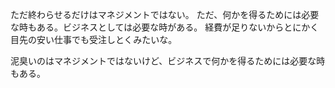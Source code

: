 ただ終わらせるだけはマネジメントではない。
ただ、何かを得るためには必要な時もある。ビジネスとしては必要な時がある。
経費が足りないからとにかく目先の安い仕事でも受注しとくみたいな。

泥臭いのはマネジメントではないけど、ビジネスで何かを得るためには必要な時もある。
